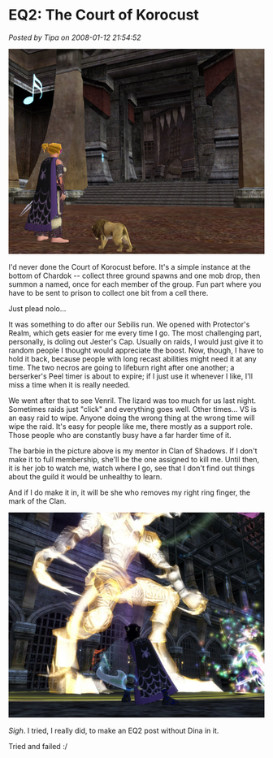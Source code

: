 # EQ2: The Court of Korocust

*Posted by Tipa on 2008-01-12 21:54:52*

![everquest2-2008-01-12-01-35-19-54.jpg](../uploads/2008/01/everquest2-2008-01-12-01-35-19-54.jpg)

I'd never done the Court of Korocust before. It's a simple instance at the bottom of Chardok -- collect three ground spawns and one mob drop, then summon a named, once for each member of the group. Fun part where you have to be sent to prison to collect one bit from a cell there.

Just plead nolo...

It was something to do after our Sebilis run. We opened with Protector's Realm, which gets easier for me every time I go. The most challenging part, personally, is doling out Jester's Cap. Usually on raids, I would just give it to random people I thought would appreciate the boost. Now, though, I have to hold it back, because people with long recast abilities might need it at any time. The two necros are going to lifeburn right after one another; a berserker's Peel timer is about to expire; if I just use it whenever I like, I'll miss a time when it is really needed.

We went after that to see Venril. The lizard was too much for us last night. Sometimes raids just "click" and everything goes well. Other times... VS is an easy raid to wipe. Anyone doing the wrong thing at the wrong time will wipe the raid. It's easy for people like me, there mostly as a support role. Those people who are constantly busy have a far harder time of it.

The barbie in the picture above is my mentor in Clan of Shadows. If I don't make it to full membership, she'll be the one assigned to kill me. Until then, it is her job to watch me, watch where I go, see that I don't find out things about the guild it would be unhealthy to learn.

And if I do make it in, it will be she who removes my right ring finger, the mark of the Clan.

![everquest2-2008-01-12-01-21-27-79.jpg](../uploads/2008/01/everquest2-2008-01-12-01-21-27-79.jpg)

*Sigh*. I tried, I really did, to make an EQ2 post without Dina in it.

Tried and failed :/


